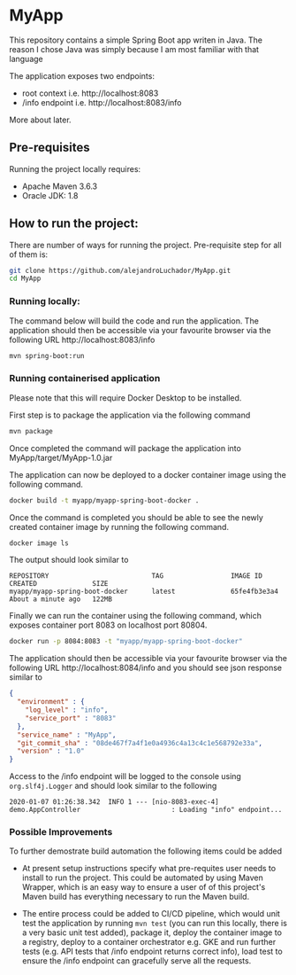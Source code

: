 # MyApp

This repository contains a simple Spring Boot app writen in Java. The reason I chose Java was simply because I am most familiar with that language

The application exposes two endpoints:

* root context i.e. http://localhost:8083
* /info endpoint i.e. http://localhost:8083/info

More about later.

## Pre-requisites

Running the project locally requires:

* Apache Maven 3.6.3
* Oracle JDK: 1.8


## How to run the project:

There are number of ways for running the project. Pre-requisite step for all of them is:

```bash
git clone https://github.com/alejandroLuchador/MyApp.git
cd MyApp
```

### Running locally:

The command below will build the code and run the application. The application should then be accessible via your favourite browser via the following URL http://localhost:8083/info

```bash
mvn spring-boot:run
```

### Running containerised application

Please note that this will require Docker Desktop to be installed.

First step is to package the application via the following command

```bash
mvn package
```

Once completed the command will package the application into MyApp/target/MyApp-1.0.jar

The application can now be deployed to a docker container image using the following command.


```bash
docker build -t myapp/myapp-spring-boot-docker .
```

Once the command is completed you should be able to see the newly created container image by running the following command.
```bash
docker image ls
```

The output should look similar to 
```
REPOSITORY                          TAG                 IMAGE ID            CREATED              SIZE
myapp/myapp-spring-boot-docker      latest              65fe4fb3e3a4        About a minute ago   122MB
```
Finally we can run the container using the following command, which exposes container port 8083 on localhost port 80804.

```bash
docker run -p 8084:8083 -t "myapp/myapp-spring-boot-docker"
```

The application should then be accessible via your favourite browser via the following URL http://localhost:8084/info and you should see json response similar to 

```json
{
  "environment" : {
    "log_level" : "info",
    "service_port" : "8083"
  },
  "service_name" : "MyApp",
  "git_commit_sha" : "08de467f7a4f1e0a4936c4a13c4c1e568792e33a",
  "version" : "1.0"
}
```

Access to the /info endpoint will be logged to the console using `org.slf4j.Logger` and should look similar to the following

```
2020-01-07 01:26:38.342  INFO 1 --- [nio-8083-exec-4] demo.AppController                       : Loading "info" endpoint...
```

### Possible Improvements

To further demostrate build automation the following items could be added

* At present setup instructions specify what pre-requites user needs to install to run the project. This could be automated by using Maven Wrapper, which is an easy way to ensure a user of of this project's Maven build has everything necessary to run the Maven build.

* The entire process could be added to CI/CD pipeline, which would unit test the application by running `mvn test` (you can run this locally, there is a very basic unit test added), package it, deploy the container image to a registry, deploy to a container orchestrator e.g. GKE and run further tests (e.g. API tests that /info endpoint returns correct info), load test to ensure the /info endpoint can gracefully serve all the requests.
